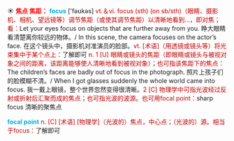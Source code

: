 ☀ <font color="red">**焦点 焦距：**</font>
<font color="sky blue">**focus**</font> ['fəʊkəs] 
<font color="#c00000">vt.＆vi. focus (sth) (on sb/sth)（眼睛、摄影机、相机、望远镜等）调节焦距（或使其调节焦距）以清晰地看到…，即对焦；看：</font>Let your eyes focus on objects that are further away from you. 睁大眼睛看清楚离你较远的物体。/ In this scene, the camera focuses on the actor’s face. 在这个镜头中，摄影机对准演员的脸部。<font color="#c00000">vt. [术语]（用透镜或镜头等）将光束集中于某个点上：</font>了解即可 <font color="#c00000">n. 1 [U] 眼睛或镜头的焦距（即眼睛或镜头与被视对象之间的距离，该距离能够使人清晰地看到被视对象）；也可指该焦距下的焦点：</font>The children’s faces are badly out of focus in the photograph. 照片上孩子们的脸模糊不清。/ When I got glasses suddenly the whole world came into focus. 我一戴上眼镜，整个世界忽然变得很清晰。<font color="#c00000">2 [C] 物理学中可指光波经过反射或折射后汇聚而成的焦点；也可指光波的波源。也可用focal point：</font>sharp focus 清晰的聚焦点
           
<font color="sky blue">**focal point**</font>
<font color="#c00000">n. [C] [术语] [物理学]（光波的）焦点，中心点；（光波的）源。相当于focus：</font>了解即可